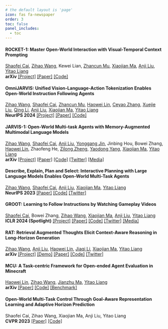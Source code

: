 ```yaml
---
# the default layout is 'page'
icon: fas fa-newspaper
order: 3
toc: false
panel_includes:
  - toc
---
```


#### ROCKET-1: Master Open-World Interaction with Visual-Temporal Context Prompting
[Shaofei Cai](https://phython96.github.io/), [Zihao Wang](https://zhwang4ai.github.io/), Kewei Lian, [Zhancun Mu](https://zhancunmu.owlstown.net/), [Xiaojian Ma](https://web.cs.ucla.edu/~xm/), [Anji Liu](https://liuanji.github.io/), [Yitao Liang](https://web.cs.ucla.edu/~yliang/)\
**arXiv** [[Project]](https://craftjarvis.github.io/ROCKET-1/) [[Paper]](https://arxiv.org/pdf/2410.17856) [[Code]](https://github.com/CraftJarvis/ROCKET-1) 

#### OmniJARVIS: Unified Vision-Language-Action Tokenization Enables Open-World Instruction Following Agents
[Zihao Wang](https://zhwang4ai.github.io/), [Shaofei Cai](https://phython96.github.io/), [Zhancun Mu](https://zhancunmu.owlstown.net/), [Haowei Lin](https://linhaowei1.github.io/), [Ceyao Zhang](https://scholar.google.com/citations?user=OadTFGMAAAAJ&hl=zh-CN&oi=ao), [Xuejie Liu](https://scholar.google.com/citations?user=vxqpWKUAAAAJ&hl=zh-CN), [Qing Li](https://scholar.google.com.sg/citations?user=iwdFZBEAAAAJ&hl=en), [Anji Liu](https://liuanji.github.io/), [Xiaojian Ma](https://web.cs.ucla.edu/~xm/), [Yitao Liang](https://web.cs.ucla.edu/~yliang/)\
**NeurIPS 2024** [[Project]](https://craftjarvis.github.io/OmniJARVIS/) [[Paper]](https://arxiv.org/pdf/2407.00114.pdf) [[Code]](https://github.com/CraftJarvis/OmniJARVIS) 

#### JARVIS-1: Open-World Multi-task Agents with Memory-Augmented Multimodal Language Models
[Zihao Wang](https://zhwang4ai.github.io/), [Shaofei Cai](https://phython96.github.io/), [Anji Liu](https://liuanji.github.io/), [Yonggang Jin](https://scholar.google.com/citations?user=mLLA1P0AAAAJ&hl=en), Jinbing Hou, Bowei Zhang, [Haowei Lin](https://linhaowei1.github.io/), Zhaofeng He, [Zilong Zheng](https://zilongzheng.github.io/), [Yaodong Yang](https://www.yangyaodong.com/), [Xiaojian Ma](https://web.cs.ucla.edu/~xm/), [Yitao Liang](https://web.cs.ucla.edu/~yliang/)\
**arXiv** [[Project]](https://craftjarvis.github.io/JARVIS-1/) [[Paper]](https://arxiv.org/pdf/2311.05997.pdf) [[Code]](https://github.com/CraftJarvis/JARVIS1)  [[Twitter]](https://twitter.com/jeasinema/status/1723900032653643796) [[Media]](https://mp.weixin.qq.com/s/4SyX4QCdu9rBptRvOQIwXg)

#### Describe, Explain, Plan and Select: Interactive Planning with Large Language Models Enables Open-World Multi-Task Agents
[Zihao Wang](https://zhwang4ai.github.io/), [Shaofei Cai](https://phython96.github.io/), [Anji Liu](https://liuanji.github.io/), [Xiaojian Ma](https://web.cs.ucla.edu/~xm/), [Yitao Liang](https://web.cs.ucla.edu/~yliang/)\
**NeurIPS 2023** [[Paper]](https://arxiv.org/pdf/2302.01560.pdf) [[Code]](https://github.com/CraftJarvis/MC-Planner) [[Twitter]](https://twitter.com/jeasinema/status/1622428535897067521)

#### GROOT: Learning to Follow Instructions by Watching Gameplay Videos
[Shaofei Cai](https://phython96.github.io/), Bowei Zhang, [Zihao Wang](https://zhwang4ai.github.io/), [Xiaojian Ma](https://web.cs.ucla.edu/~xm/), [Anji Liu](https://web.cs.ucla.edu/~yliang/), [Yitao Liang](https://web.cs.ucla.edu/~yliang/)\
**ICLR 2024 (Spotlight)** [[Project]](https://craftjarvis.github.io/GROOT/) [[Paper]](https://arxiv.org/pdf/2310.08235.pdf) [[Code]](https://github.com/CraftJarvis/GROOT) [[Twitter]](https://twitter.com/jeasinema/status/1712526192665047493) [[Media]](https://mp.weixin.qq.com/s/IqIRxFYDpCi3_Iy1FUg9DQ)

#### RAT: Retrieval Augmented Thoughts Elicit Context-Aware Reasoning in Long-Horizon Generation
[Zihao Wang](https://zhwang4ai.github.io/), [Anji Liu](https://liuanji.github.io/), [Haowei Lin](https://linhaowei1.github.io/), [Jiaqi Li](https://scholar.google.com.hk/citations?user=C4Z2-rsAAAAJ&hl=zh-CN), [Xiaojian Ma](https://web.cs.ucla.edu/~xm/), [Yitao Liang](https://web.cs.ucla.edu/~yliang/)\
**arXiv** [[Project]](https://craftjarvis.github.io/RAT) [[Demo]](https://huggingface.co/spaces/jeasinema/RAT) [[Paper]](https://arxiv.org/pdf/2403.05313.pdf) [[Code]](https://github.com/CraftJarvis/RAT) [[Twitter]](https://x.com/AndyLin2001/status/1767075865127719101?s=20) 

#### MCU: A Task-centric Framework for Open-ended Agent Evaluation in Minecraft
[Haowei Lin](https://linhaowei1.github.io/), [Zihao Wang](https://zhwang4ai.github.io/), [Jianzhu Ma](https://majianzhu.com/), [Yitao Liang](https://web.cs.ucla.edu/~yliang/)\
**arXiv** [[Paper]](https://arxiv.org/pdf/2310.08367.pdf) [[Code]](https://github.com/CraftJarvis/MCU) [[Benchmark]](https://github.com/CraftJarvis/MC-TextWorld)

#### Open-World Multi-Task Control Through Goal-Aware Representation Learning and Adaptive Horizon Prediction
Shaofei Cai, Zihao Wang, Xiaojian Ma, Anji Liu, Yitao Liang\
**CVPR 2023** [[Paper]](https://arxiv.org/pdf/2301.10034.pdf) [[Code]](https://github.com/CraftJarvis/MC-Controller)

